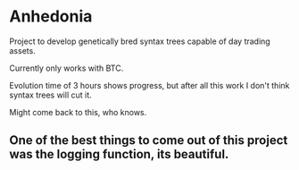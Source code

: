# Anhedonia

Project to develop genetically bred syntax trees capable of day trading assets. 

Currently only works with BTC. 

Evolution time of 3 hours shows progress, but after all this work I don't think syntax trees will cut it. 

Might come back to this, who knows. 

## One of the best things to come out of this project was the logging function, its beautiful.
